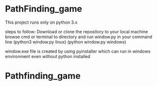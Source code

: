# PathFinding_game

This project runs only on python 3.x

steps to follow:
  Download or clone the repository to your local machine
  browse cmd or terminal to directory and run window.py in your command line
  (python3 window.py linux)
  (python window.py windows)

window.exe file is created by using pyinstaller which can run in windows environment even without python installed

# Pathfinding_game
